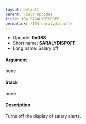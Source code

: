 ```yaml
---
layout: default
parent: Field Opcodes
title: 104_SARALYDISPOFF
permalink: /104-saralydispoff/
---
```


-   Opcode: **0x068**
-   Short name: **SARALYDISPOFF**
-   Long name: Salary off

#### Argument

none

#### Stack

none

#### Description

Turns off the display of salary alerts.
